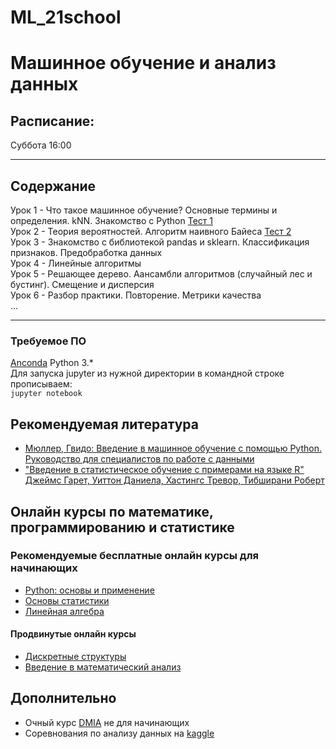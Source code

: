 # ML_21school
# Машинное обучение и анализ данных
## Расписание:  
  Суббота 16:00
***
## Содержание
Урок 1 - Что такое машинное обучение? Основные термины и определения. kNN. Знакомство с Python 
[Тест 1](https://docs.google.com/forms/d/e/1FAIpQLSdK9UmdVZRumC6q3qA52BPiMiP3aWeHIBotelg_R83ztTPRTA/viewform?usp=sf_link)  
Урок 2 - Теория вероятностей. Алгоритм наивного Байеса [Тест 2](https://docs.google.com/forms/d/e/1FAIpQLSdNPflJV8fXTFMuQuZ1C2GR3gkKv32SuQ-O6vZX_iwCamFR1Q/viewform)    
Урок 3 - Знакомство с библиотекой pandas и sklearn. Классификация признаков. Предобработка данных       
Урок 4 - Линейные алгоритмы   
Урок 5 - Решающее дерево. Аансамбли алгоритмов (случайный лес и бустинг). Смещение и дисперсия   
Урок 6 - Разбор практики. Повторение. Метрики качества      
...

***
### Требуемое ПО
[Anconda](https://www.anaconda.com/download/#linux) Python 3.*   
Для запуска jupyter из нужной директории в командной строке прописываем:   
<code>jupyter notebook</code>
## Рекомендуемая литература  
- [Мюллер, Гвидо: Введение в машинное обучение с помощью Python. Руководство для специалистов по работе с данными](https://www.labirint.ru/books/595088/)
- ["Введение в статистическое обучение с примерами на языке R" Джеймс Гарет, Уиттон Даниела, Хастингс Тревор, Тибширани Роберт](https://dmkpress.com/catalog/computer/statistics/978-5-97060-293-5/)

## Онлайн курсы по математике, программированию и статистике
### Рекомендуемые бесплатные онлайн курсы для начинающих
- [Python: основы и применение](https://stepik.org/course/512/syllabus)
- [Основы статистики](https://stepik.org/course/76/syllabus)
- [Линейная алгебра](https://stepik.org/course/2461/syllabus)
#### Продвинутые онлайн курсы
- [Дискретные структуры](https://stepik.org/course/83/syllabus)
- [Введение в математический анализ](https://stepik.org/course/95/syllabus)

## Дополнительно
- Очный курс [DMIA](https://vk.com/data_mining_in_action) не для начинающих
- Соревнования по анализу данных на [kaggle](https://www.kaggle.com/)

